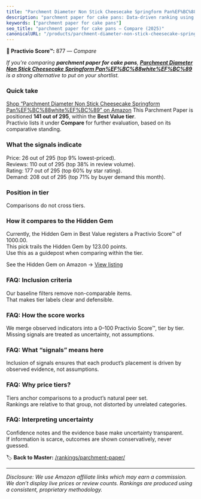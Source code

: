```yaml
---
title: "Parchment Diameter Non Stick Cheesecake Springform Pan%EF%BC%88white%EF%BC%89"
description: "parchment paper for cake pans: Data-driven ranking using the Practivio Score™. Positioned by quality, value, demand, findability, momentum."
keywords: ["parchment paper for cake pans"]
seo_title: "parchment paper for cake pans — Compare (2025)"
canonicalURL: "/products/parchment-diameter-non-stick-cheesecake-springform-panefbc88whiteefbc89-B07PN8BVLM/"
---
```


**🛒 Practivio Score™:** 877 — _Compare_


*If you're comparing **parchment paper for cake pans**, **[Parchment Diameter Non Stick Cheesecake Springform Pan%EF%BC%88white%EF%BC%89](https://www.amazon.com/dp/B07PN8BVLM?tag=practivio-20)** is a strong alternative to put on your shortlist.*
### Quick take
[Shop “Parchment Diameter Non Stick Cheesecake Springform Pan%EF%BC%88white%EF%BC%89” on Amazon](https://www.amazon.com/dp/B07PN8BVLM?tag=practivio-20)
This Parchment Paper is positioned **141 out of 295**, within the **Best Value tier**.  
Practivio lists it under **Compare** for further evaluation, based on its comparative standing.

### What the signals indicate
Price: 26 out of 295 (top 9% lowest-priced).  
Reviews: 110 out of 295 (top 38% in review volume).  
Rating: 177 out of 295 (top 60% by star rating).  
Demand: 208 out of 295 (top 71% by buyer demand this month).

### Position in tier
Comparisons do not cross tiers.

### How it compares to the Hidden Gem
Currently, the Hidden Gem in Best Value registers a Practivio Score™ of 1000.00.  
This pick trails the Hidden Gem by 123.00 points.  
Use this as a guidepost when comparing within the tier.  

See the Hidden Gem on Amazon → [View listing](https://www.amazon.com/dp/B07L9X9XXX?tag=practivio-20)

### FAQ: Inclusion criteria
Our baseline filters remove non-comparable items.  
That makes tier labels clear and defensible.

### FAQ: How the score works
We merge observed indicators into a 0–100 Practivio Score™, tier by tier.  
Missing signals are treated as uncertainty, not assumptions.

### FAQ: What “signals” means here
Inclusion of signals ensures that each product’s placement is driven by observed evidence, not assumptions.

### FAQ: Why price tiers?
Tiers anchor comparisons to a product’s natural peer set.  
Rankings are relative to that group, not distorted by unrelated categories.

### FAQ: Interpreting uncertainty
Confidence notes and the evidence base make uncertainty transparent.  
If information is scarce, outcomes are shown conservatively, never guessed.

<!-- Missing template for Compare/CompareWithinPriceClass -->


🏷️ **Back to Master:** [/rankings/parchment-paper/](/rankings/parchment-paper/)

---
_Disclosure: We use Amazon affiliate links which may earn a commission. We don’t display live prices or review counts. Rankings are produced using a consistent, proprietary methodology._
